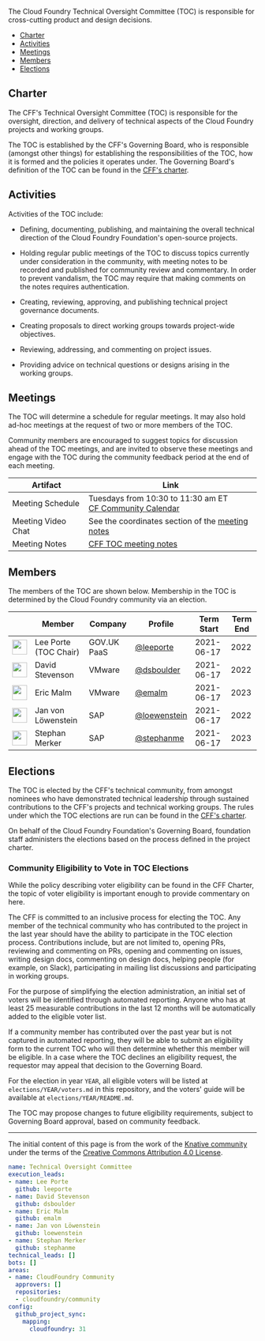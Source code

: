 The Cloud Foundry Technical Oversight Committee (TOC) is responsible for cross-cutting
product and design decisions.

- [Charter](#charter)
- [Activities](#activities)
- [Meetings](#meetings)
- [Members](#members)
- [Elections](#elections)

## Charter

The CFF's Technical Oversight Committee (TOC) is responsible for the oversight, 
direction, and delivery of technical aspects of the Cloud Foundry projects and 
working groups.

The TOC is established by the CFF's Governing Board, who is responsible (amongst
other things) for establishing the responsibilities of the TOC, how it is formed 
and the policies it operates under. The Governing Board's definition of the TOC can 
be found in the [CFF's charter](../governing-board/charter.md).

## Activities

Activities of the TOC include:

- Defining, documenting, publishing, and maintaining the overall technical
  direction of the Cloud Foundry Foundation's open-source projects.

- Holding regular public meetings of the TOC to discuss topics currently under
  consideration in the community, with meeting notes to be recorded and
  published for community review and commentary. In order to prevent
  vandalism, the TOC may require that making comments on the notes requires
  authentication.

- Creating, reviewing, approving, and publishing technical project governance
  documents.

- Creating proposals to direct working groups towards project-wide objectives.

- Reviewing, addressing, and commenting on project issues.

- Providing advice on technical questions or designs arising in the working
  groups.

## Meetings

The TOC will determine a schedule for regular meetings. It may also hold ad-hoc
meetings at the request of two or more members of the TOC.

Community members are encouraged to suggest topics for discussion ahead of the
TOC meetings, and are invited to observe these meetings and engage with the TOC
during the community feedback period at the end of each meeting.

| Artifact                   | Link                                                                                                                                                     |
| -------------------------- | -------------------------------------------------------------------------------------------------------------------------------------------------------- |
| Meeting Schedule | Tuesdays from 10:30 to 11:30 am ET <br>[CF Community Calendar](https://www.cloudfoundry.org/community-calendar/)                                                                                                                     |
| Meeting Video Chat       | See the coordinates section of the [meeting notes](https://docs.google.com/document/d/1ng8rAcnrCbTm5RVNAKZ_ptqXiwcBIPgC8rbYp6A8lUo/edit#heading=h.dlm4q8auhcx4)                                                                                                                     |
| Meeting Notes              | [CFF TOC meeting notes](https://docs.google.com/document/d/1ng8rAcnrCbTm5RVNAKZ_ptqXiwcBIPgC8rbYp6A8lUo/edit)                                                                                                                                                |

## Members

The members of the TOC are shown below. Membership in the TOC is determined by
the Cloud Foundry community via an election.

| &nbsp;                                                      | Member                | Company     | Profile                                        | Term Start | Term End |
| ----------------------------------------------------------- | --------------------- | ----------- | ---------------------------------------------- | ---------- | --------
| <img width="30px" src="https://github.com/leeporte.png">    | Lee Porte (TOC Chair) | GOV.UK PaaS | [@leeporte](https://github.com/leeporte)       | 2021-06-17 | 2022     |
| <img width="30px" src="https://github.com/dsboulder.png">   | David Stevenson       | VMware      | [@dsboulder](https://github.com/dsboulder)     | 2021-06-17 | 2022     |
| <img width="30px" src="https://github.com/emalm.png">       | Eric Malm             | VMware      | [@emalm](https://github.com/emalm)             | 2021-06-17 | 2023     |
| <img width="30px" src="https://github.com/loewenstein.png"> | Jan von Löwenstein    | SAP         | [@loewenstein](https://github.com/loewenstein) | 2021-06-17 | 2022     |
| <img width="30px" src="https://github.com/stephanme.png">   | Stephan Merker        | SAP         | [@stephanme](https://github.com/stephanme)     | 2021-06-17 | 2023     |


## Elections

The TOC is elected by the CFF's technical community, from amongst nominees who
have demonstrated technical leadership through sustained contributions to the CFF's
projects and technical working groups. The rules under which the TOC elections are run
can be found in the [CFF's charter](../governing-board/charter.md).

On behalf of the Cloud Foundry Foundation's Governing Board, foundation staff administers 
the elections based on the process defined in the project charter.

### Community Eligibility to Vote in TOC Elections

While the policy describing voter eligibility can be found in the CFF Charter, the topic
of voter eligibility is important enough to provide commentary on here.

The CFF is committed to an inclusive process for electing the TOC. Any member of the
technical community who has contributed to the project in the last year should 
have the ability to participate in the TOC election process. Contributions include, 
but are not limited to, opening PRs, reviewing and commenting on PRs, opening and 
commenting on issues, writing design docs, commenting on design docs, helping people 
(for example, on Slack), participating in mailing list discussions and participating in 
working groups. 

For the purpose of simplifying the election administration, an initial set of voters 
will be identified through automated reporting. Anyone who has at least 25 measurable
contributions in the last 12 months will be automatically added to the eligible voter 
list.

If a community member has contributed over the past year but is not captured in automated
reporting, they will be able to submit an eligibility form to the current TOC who will 
then determine whether this member will be eligible. In a case where the 
TOC declines an eligibility request, the requestor may appeal that decision
to the Governing Board.

For the election in year `YEAR`, all eligible voters will be listed at
`elections/YEAR/voters.md` in this repository, and the voters' guide will be
available at `elections/YEAR/README.md`.

The TOC may propose changes to future eligibility requirements, subject to Governing Board
approval, based on community feedback.

---

The initial content of this page is from the work of the [Knative community](https://github.com/knative/community)
under the terms of the [Creative Commons Attribution 4.0 License](https://creativecommons.org/licenses/by/4.0/).

```yaml
name: Technical Oversight Committee
execution_leads:
- name: Lee Porte
  github: leeporte
- name: David Stevenson
  github: dsboulder
- name: Eric Malm
  github: emalm
- name: Jan von Löwenstein
  github: loewenstein
- name: Stephan Merker
  github: stephanme
technical_leads: []
bots: []
areas:
- name: CloudFoundry Community
  approvers: []
  repositories:
  - cloudfoundry/community
config:
  github_project_sync:
    mapping:
      cloudfoundry: 31
```